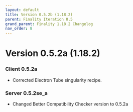 ```yaml
---
layout: default
title: Version 0.5.2b (1.18.2)
parent: Finality Iteration 0.5
grand_parent: Finality 1.18.2 Changelog
nav_order: 8
---
```

# Version 0.5.2a (1.18.2)
### Client 0.5.2a 
* Corrected Electron Tube singularity recipe.

### Server 0.5.2se_a
* Changed Better Compatibility Checker version to 0.5.2a